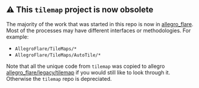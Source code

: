 ## ⚠️  This `tilemap` project is now obsolete

The majority of the work that was started in this repo is now in [allegro_flare](https://github.com/MarkOates/allegro_flare). Most of the processes may have different interfaces or methodologies. For example:

- `AllegroFlare/TileMaps/*`
- `AllegroFlare/TileMaps/AutoTile/*`

Note that all the unique code from `tilemap` was copied to allegro [allegro_flare/legacy/tilemap](https://github.com/allegroflare/allegro_flare/tree/master/legacy/tilemap) if you would still like to look through it.  Otherwise the `tilemap` repo is depreciated.
